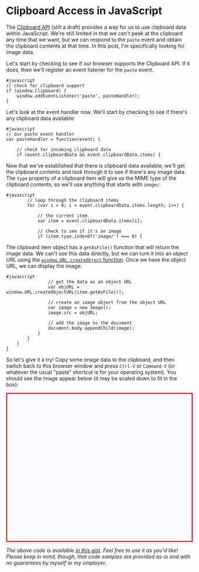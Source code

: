 # Clipboard Access in JavaScript

The [Clipboard API](http://www.w3.org/TR/clipboard-apis/) (still a draft) provides a way for us to use clipboard data within JavaScript.  We're still limited in that we can't peek at the clipboard any time that we want, but we can respond to the `paste` event and obtain the clipboard contents at that time.  In this post, I'm specifically looking for image data.

Let's start by checking to see if our browser supports the Clipboard API.  If it does, then we'll register an event listener for the `paste` event.

    #javascript
    // check for clipboard support
    if (window.Clipboard) {
        window.addEventListener('paste', pasteHandler);
    }

Let's look at the event handler now.  We'll start by checking to see if there's any clipboard data available:

    #javascript
    // our paste event handler
    var pasteHandler = function(event) {
    
        // check for incoming clipboard data
        if (event.clipboardData && event.clipboardData.items) {

Now that we've established that there is clipboard data available, we'll get the clipboard contents and look through it to see if there's any image data.  The `type` property of a clipboard item will give us the MIME type of the clipboard contents, so we'll use anything that starts with `image/`.

    #javascript
            // loop through the clipboard items
            for (var i = 0; i < event.clipboardData.items.length; i++) {
    
                // the current item
                var item = event.clipboardData.items[i];
                
                // check to see if it's an image
                if (item.type.indexOf('image/') === 0) {

The clipboard item object has a `getAsFile()` function that will return the image data.  We can't use this data directly, but we can turn it into an object URL using the [`window.URL.createObject` function](https://developer.mozilla.org/en-US/docs/DOM/window.URL.createObjectURL).  Once we have the object URL, we can display the image:

    #javascript
                    // get the data as an object URL
                    var objURL = window.URL.createObjectURL(item.getAsFile());
    
                    // create an image object from the object URL
                    var image = new Image();
                    image.src = objURL;
    
                    // add the image to the document
                    document.body.appendChild(image);
                }
            }
        }
    }

So let's give it a try!  Copy some image data to the clipboard, and then switch back to this browser window and press `Ctrl-V` or `Command-V` (or whatever the usual "paste" shortcut is for your operating system).  You should see the image appear below (it may be scaled down to fit in the box):

<style type="text/css">
  #clipboard {
    width: 100%;
    height: 400px;
    border: 3px solid #e9242e;
    background-color: #f8f8ff;
    background-position: center center;
    background-size: contain;
    background-repeat: no-repeat;
  }
</style>
<div id="clipboard"></div>

_The above code is available [in this gist](https://gist.github.com/42eafd1b00a18c824b97).  Feel free to use it as you'd like!  Please keep in mind, though, that code samples are provided as-is and with no guarantees by myself or my employer._

<script type="text/javascript" src="/scripts/imgclip.js"></script>